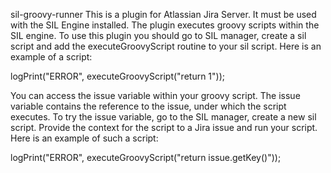 sil-groovy-runner
This is a plugin for Atlassian Jira Server.
It must be used with the SIL Engine installed.
The plugin executes groovy scripts within the SIL engine.
To use this plugin you should go to SIL manager, create a sil script and add the executeGroovyScript routine to your sil script.
Here is an example of a script:

logPrint("ERROR", executeGroovyScript("return 1"));

You can access the issue variable within your groovy script. The issue variable contains the reference to the issue, under which the script executes. 
To try the issue variable, go to the SIL manager, create a new sil script. Provide the context for the script to a Jira issue and run your script.
Here is an example of such a script:

logPrint("ERROR", executeGroovyScript("return issue.getKey()"));
